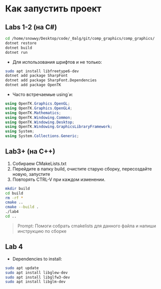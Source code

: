 # Как запустить проект

## Labs 1-2 (на C#)
```sh
cd /home/snowwy/Desktop/code/_0alg/git/comp_graphics/comp_graphics/
dotnet restore
dotnet build
dotnet run
```

- Для использования шрифтов и не только:
```sh
sudo apt install libfreetype6-dev
dotnet add package SharpFont
dotnet add package SharpFont.Dependencies
dotnet add package OpenTK
```


- Часто встречаемые using`и:
```C#
using OpenTK.Graphics.OpenGL;
using OpenTK.Graphics.OpenGL4;
using OpenTK.Mathematics;
using OpenTK.Windowing.Common;
using OpenTK.Windowing.Desktop;
using OpenTK.Windowing.GraphicsLibraryFramework;
using System;
using System.Collections.Generic;
```

## Lab3+ (на C++)

1. Собираем CMakeLists.txt
2. Перейдите в папку build, очистите старую сборку, пересоздайте новую, запустите
3. Повторять CTRL-V при каждом изменении.
 
```sh
mkdir build
cd build
rm -rf *
cmake ..
cmake --build .
./lab4
cd ..

```

> Prompt: 
> Помоги собрать cmakelists для данного файла и напиши инструкцию по сборке

## Lab 4

- Dependencies to install:

```sh
sudo apt update
sudo apt install libglew-dev
sudo apt install libglfw3-dev
sudo apt install libglm-dev

```

